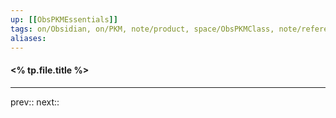 ```yaml
---
up: [[ObsPKMEssentials]]
tags: on/Obsidian, on/PKM, note/product, space/ObsPKMClass, note/reference
aliases: 
---
```

#### <% tp.file.title %>


---
prev:: 
next:: 
